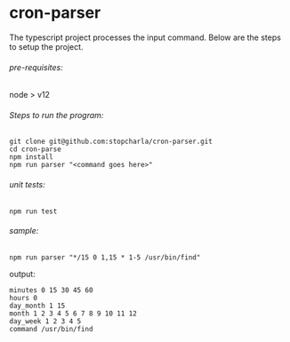 # cron-parser

The typescript project processes the input command. Below are the steps to setup the project.

###### pre-requisites:
node > v12

###### Steps to run the program:
```
git clone git@github.com:stopcharla/cron-parser.git
cd cron-parse
npm install
npm run parser "<command goes here>"
```
###### unit tests:
```
npm run test
```

###### sample:
```
npm run parser "*/15 0 1,15 * 1-5 /usr/bin/find"
```
output:
```
minutes 0 15 30 45 60  
hours 0  
day_month 1 15  
month 1 2 3 4 5 6 7 8 9 10 11 12  
day_week 1 2 3 4 5  
command /usr/bin/find
```
